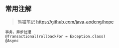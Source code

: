 ## 常用注解
>熊猫笔记 https://github.com/java-aodeng/hope

    事务，异步处理
    @Transactional(rollbackFor = Exception.class)
    @Async
